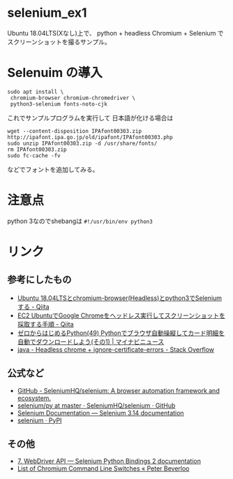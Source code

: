 # selenium_ex1

Ubuntu 18.04LTS(Xなし)上で、
python + headless Chromium + Selenium で
スクリーンショットを撮るサンプル。

# Selenuim の導入

```
sudo apt install \
 chromium-browser chromium-chromedriver \
 python3-selenium fonts-noto-cjk
```

これでサンプルプログラムを実行して
日本語が化ける場合は

```
wget --content-disposition IPAfont00303.zip http://ipafont.ipa.go.jp/old/ipafont/IPAfont00303.php
sudo unzip IPAfont00303.zip -d /usr/share/fonts/
rm IPAfont00303.zip
sudo fc-cache -fv
```

などでフォントを追加してみる。

# 注意点

python 3なのでshebangは `#!/usr/bin/env python3`

# リンク

## 参考にしたもの

- [Ubuntu 18.04LTSとchromium-browser(Headless)とpython3でSeleniumする - Qiita](https://qiita.com/tabimoba/items/4ea3404416142187e645)
- [EC2 UbuntuでGoogle Chromeをヘッドレス実行してスクリーンショットを採取する手順 - Qiita](https://qiita.com/shinsaka/items/37436e256c813d277d6d)
- [ゼロからはじめるPython(49) Pythonでブラウザ自動操縦してカード明細を自動でダウンロードしよう(その1) | マイナビニュース](https://news.mynavi.jp/article/zeropython-49/)
- [java - Headless chrome + ignore-certificate-errors - Stack Overflow](https://stackoverflow.com/questions/45510973/headless-chrome-ignore-certificate-errors)

## 公式など

- [GitHub - SeleniumHQ/selenium: A browser automation framework and ecosystem.](https://github.com/SeleniumHQ/selenium)
- [selenium/py at master · SeleniumHQ/selenium · GitHub](https://github.com/SeleniumHQ/selenium/tree/master/py)
- [Selenium Documentation — Selenium 3.14 documentation](https://seleniumhq.github.io/selenium/docs/api/py/api.html)
- [selenium · PyPI](https://pypi.org/project/selenium/)


## その他

- [7. WebDriver API — Selenium Python Bindings 2 documentation](https://selenium-python.readthedocs.io/api.html#module-selenium.webdriver.common.action_chains)
- [List of Chromium Command Line Switches « Peter Beverloo](https://peter.sh/experiments/chromium-command-line-switches/)
